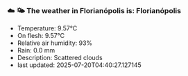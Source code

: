 ### ☁️ 🌤️  The weather in Florianópolis is: Florianópolis

- Temperature: 9.57°C
- On flesh: 9.57°C
- Relative air humidity: 93%
- Rain: 0.0 mm
- Description: Scattered clouds
- last updated: 2025-07-20T04:40:27.127145
